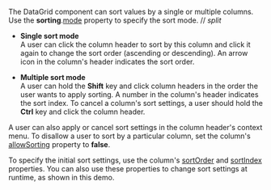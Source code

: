 The DataGrid component can sort values by a single or multiple columns. Use the **sorting**.[mode](/Documentation/ApiReference/UI_Components/dxDataGrid/Configuration/sorting/#mode) property to specify the sort mode.
// _split_

- **Single sort mode**       
A user can click the column header to sort by this column and click it again to change the sort order (ascending or descending). An arrow icon in the column's header indicates the sort order.

- **Multiple sort mode**         
A user can hold the **Shift** key and click column headers in the order the user wants to apply sorting. A number in the column's header indicates the sort index. To cancel a column's sort settings, a user should hold the **Ctrl** key and click the column header.

A user can also apply or cancel sort settings in the column header's context menu. To disallow a user to sort by a particular column, set the column's [allowSorting](/Documentation/ApiReference/UI_Components/dxDataGrid/Configuration/columns/#allowSorting) property to **false**.

To specify the initial sort settings, use the column's [sortOrder](/Documentation/ApiReference/UI_Components/dxDataGrid/Configuration/columns/#sortOrder) and [sortIndex](/Documentation/ApiReference/UI_Components/dxDataGrid/Configuration/columns/#sortIndex) properties. You can also use these properties to change sort settings at runtime, as shown in this demo.